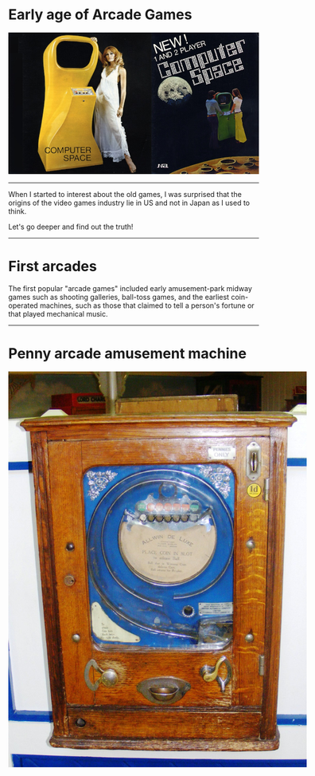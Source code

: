 # Early age of Arcade Games
<img
  id="cover-image"
  src="./images/6--computer-space.jpg"
  alt=""
/>

---
When I started to interest about the old games, I was surprised that the origins of the video games industry lie in US and not in Japan as I used to think.

Let's go deeper and find out the truth!

---
# First arcades
The first popular "arcade games" included early amusement-park midway games such as shooting galleries,
ball-toss games, and the earliest coin-operated machines, such as those that claimed to tell a person's fortune or that played mechanical music.

---
# Penny arcade amusement machine
<div style="width:600px;margin-left: auto;margin-right: auto;">
<img
  style="margin:0 auto"
  src="./images/1--Penny_arcade1-i.jpeg"
  alt="Penny arcade amusement machine"
/>
</div>
